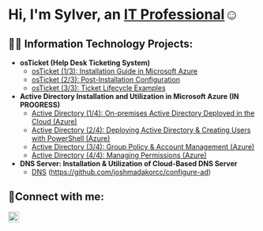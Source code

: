 <h1>Hi, I'm Sylver, an <a href="https://linkedin.com/in/Josh">IT Professional</a>☺</h1>

<h2>👨‍💻 Information Technology Projects:</h2>

- <b>osTicket (Help Desk Ticketing System)</b>
  - [osTicket (1/3): Installation Guide in Microsoft Azure](https://github.com/sylvernbrown/osticket-prereqs)
  - [osTicket (2/3): Post-Installation Configuration](https://github.com/sylvernbrown/osticket-post-installation-config)
  - [osTicket (3/3): Ticket Lifecycle Examples](https://github.com/sylvernbrown/osticket-lifestyle-ex)
- <b>Active Directory Installation and Utilization in Microsoft Azure (IN PROGRESS)</b>
  - [Active Directory (1/4): On-premises Active Directory Deployed in the Cloud (Azure)](https://github.com/sylvernbrown/azure-ad-1)
  - [Active Directory (2/4): Deploying Active Directory & Creating Users with PowerShell (Azure)](https://github.com/sylvernbrown/azure-ad-2)
  - [Active Directory (3/4): Group Policy & Account Management (Azure)](https://github.com/sylvernbrown/azure-ad-3)
  - [Active Directory (4/4): Managing Permissions (Azure)](https://github.com/sylvernbrown/azure-ad-4)
- <b>DNS Server: Installation & Utilization of Cloud-Based DNS Server</b>
  - [DNS](1/1) (https://github.com/joshmadakorcc/configure-ad)

<h2>🤳Connect with me:</h2>

[<img align="left" alt="Josh | LinkedIn" width="22px" src="https://cdn.jsdelivr.net/npm/simple-icons@v3/icons/linkedin.svg" />][linkedin]

[linkedin]: https://linkedin.com/in/Josh
